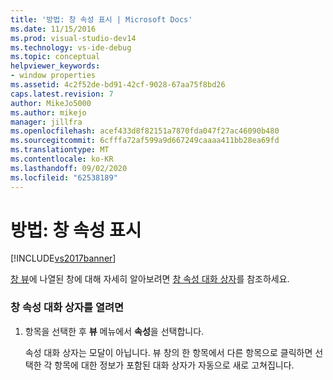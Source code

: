 ```yaml
---
title: '방법: 창 속성 표시 | Microsoft Docs'
ms.date: 11/15/2016
ms.prod: visual-studio-dev14
ms.technology: vs-ide-debug
ms.topic: conceptual
helpviewer_keywords:
- window properties
ms.assetid: 4c2f52de-bd91-42cf-9028-67aa75f8bd26
caps.latest.revision: 7
author: MikeJo5000
ms.author: mikejo
manager: jillfra
ms.openlocfilehash: acef433d8f82151a7870fda047f27ac46090b480
ms.sourcegitcommit: 6cfffa72af599a9d667249caaaa411bb28ea69fd
ms.translationtype: MT
ms.contentlocale: ko-KR
ms.lasthandoff: 09/02/2020
ms.locfileid: "62538189"
---
```

# <a name="how-to-display-window-properties"></a>방법: 창 속성 표시
[!INCLUDE[vs2017banner](../includes/vs2017banner.md)]

[창 뷰](../debugger/windows-view.md)에 나열된 창에 대해 자세히 알아보려면 [창 속성 대화 상자](../debugger/window-properties-dialog-box.md)를 참조하세요.  
  
### <a name="to-open-the-window-properties-dialog-box"></a>창 속성 대화 상자를 열려면  
  
1. 항목을 선택한 후 **뷰** 메뉴에서 **속성**을 선택합니다.  
  
   속성 대화 상자는 모달이 아닙니다. 뷰 창의 한 항목에서 다른 항목으로 클릭하면 선택한 각 항목에 대한 정보가 포함된 대화 상자가 자동으로 새로 고쳐집니다.

